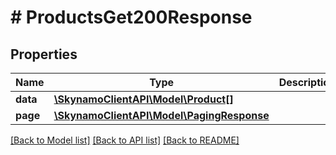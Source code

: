 # # ProductsGet200Response

## Properties

Name | Type | Description | Notes
------------ | ------------- | ------------- | -------------
**data** | [**\SkynamoClientAPI\Model\Product[]**](Product.md) |  | [optional]
**page** | [**\SkynamoClientAPI\Model\PagingResponse**](PagingResponse.md) |  | [optional]

[[Back to Model list]](../../README.md#models) [[Back to API list]](../../README.md#endpoints) [[Back to README]](../../README.md)
